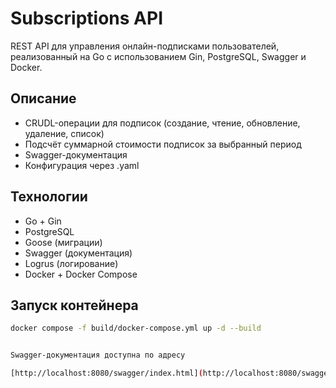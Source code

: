# Subscriptions API

REST API для управления онлайн-подписками пользователей, реализованный на Go с использованием Gin, PostgreSQL, Swagger и Docker.

## Описание

- CRUDL-операции для подписок (создание, чтение, обновление, удаление, список)
- Подсчёт суммарной стоимости подписок за выбранный период
- Swagger-документация
- Конфигурация через .yaml

## Технологии

- Go + Gin
- PostgreSQL
- Goose (миграции)
- Swagger (документация)
- Logrus (логирование)
- Docker + Docker Compose
<!-- - GoMock + mockgen (моки в тестах)
- GitHub Actions (CI: тесты, линтер и сборка) -->

## Запуск контейнера

```bash
docker compose -f build/docker-compose.yml up -d --build


Swagger-документация доступна по адресу

[http://localhost:8080/swagger/index.html](http://localhost:8080/swagger/index.html)

